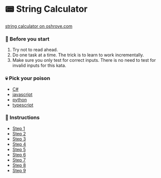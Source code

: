 #  📟 String Calculator
[string calculator on oshrove.com](https://osherove.com/tdd-kata-1)
  
### :rotating_light: Before you start
1. Try not to read ahead.
1. Do one task at a time. The trick is to learn to work incrementally.
1. Make sure you only test for correct inputs. There is no need to test for invalid inputs for this kata.
  
### 💀 Pick your poison
- [C#](https://github.com/uplift-delivery/katas/tree/main/string-calculator/c-sharp)  
- [javascript](https://github.com/uplift-delivery/katas/tree/main/string-calculator/js)  
- [python](https://github.com/uplift-delivery/katas/tree/main/string-calculator/python)  
- [typescript](https://github.com/uplift-delivery/katas/tree/main/string-calculator/ts)  
   
  
### :scroll: Instructions
- [Step 1](https://raw.githubusercontent.com/uplift-delivery/katas/main/string-calculator/string-kata-1.txt)  
- [Step 2](https://raw.githubusercontent.com/uplift-delivery/katas/main/string-calculator/string-kata-2.txt)  
- [Step 3](https://raw.githubusercontent.com/uplift-delivery/katas/main/string-calculator/string-kata-3.txt)  
- [Step 4](https://raw.githubusercontent.com/uplift-delivery/katas/main/string-calculator/string-kata-4.txt)  
- [Step 5](https://raw.githubusercontent.com/uplift-delivery/katas/main/string-calculator/string-kata-5.txt)  
- [Step 6](https://raw.githubusercontent.com/uplift-delivery/katas/main/string-calculator/string-kata-6.txt)  
- [Step 7](https://raw.githubusercontent.com/uplift-delivery/katas/main/string-calculator/string-kata-7.txt)  
- [Step 8](https://raw.githubusercontent.com/uplift-delivery/katas/main/string-calculator/string-kata-8.txt)  
- [Step 9](https://raw.githubusercontent.com/uplift-delivery/katas/main/string-calculator/string-kata-9.txt)  
